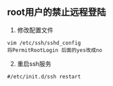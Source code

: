 ## root用户的禁止远程登陆
1. 修改配置文件
```
vim /etc/ssh/sshd_config 
将PermitRootLogin 后面的yes改成no
```
2. 重启ssh服务
``` 
#/etc/init.d/ssh restart
```
 
